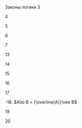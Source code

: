 Законы логики
3



4



5



6


7


13


14


15


16


17


-18. $A\to B =  {\overline{A}}\vee  B$


19


20


